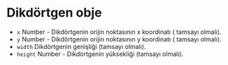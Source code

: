 # Dikdörtgen obje

* `x` Number - Dikdörtgenin orijin noktasının x koordinatı ( tamsayı olmalı).
* `y` Number - Dikdörtgenin orijin noktasının y koordinatı ( tamsayı olmalı).
* `width` Dikdörtgenin genişliği (tamsayı olmalı).
* `height` Number - Dikdörtgenin yüksekliği (tamsayı olmalı).
